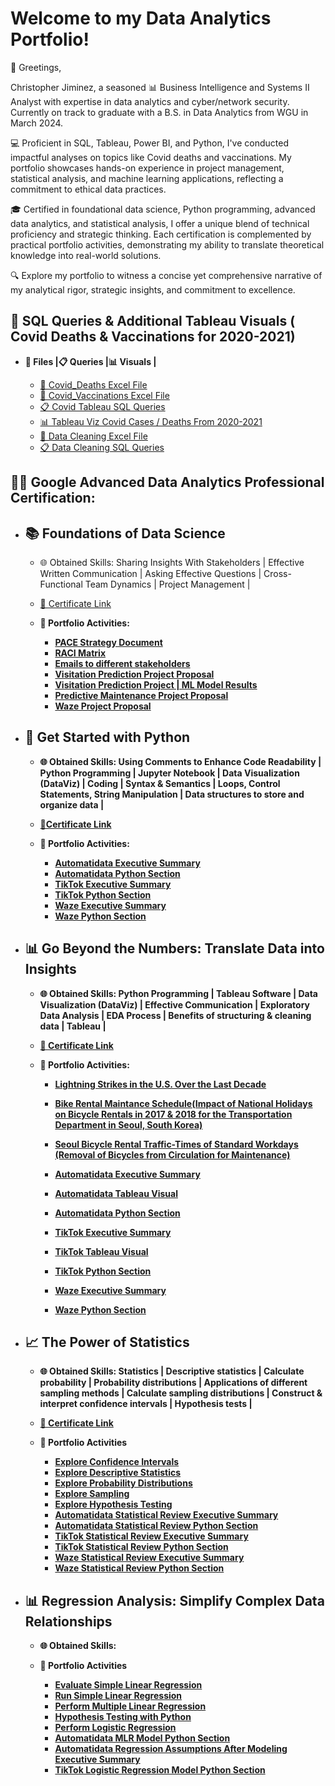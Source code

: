 <h1>Welcome to my Data Analytics Portfolio!</h1>

👋 Greetings,

Christopher Jiminez, a seasoned 📊 Business Intelligence and Systems II Analyst with expertise in data analytics and cyber/network security. Currently on track to graduate with a B.S. in Data Analytics from WGU in March 2024. 

💻 Proficient in SQL, Tableau, Power BI, and Python, I've conducted impactful analyses on topics like Covid deaths and vaccinations. My portfolio showcases hands-on experience in project management, statistical analysis, and machine learning applications, reflecting a commitment to ethical data practices.

🎓 Certified in foundational data science, Python programming, advanced data analytics, and statistical analysis, I offer a unique blend of technical proficiency and strategic thinking. Each certification is complemented by practical portfolio activities, demonstrating my ability to translate theoretical knowledge into real-world solutions.

🔍 Explore my portfolio to witness a concise yet comprehensive narrative of my analytical rigor, strategic insights, and commitment to excellence.





<h2>💾 SQL Queries & Additional Tableau Visuals ( Covid Deaths & Vaccinations for 2020-2021)</h2>
 
- <b>📂 Files |📋 Queries |📊 Visuals |</b>

  - [📂 Covid_Deaths Excel File](https://github.com/crjiminez03/DataAnalyticsPortfolio/blob/f348ec7080485e0b7759ca22f06b10b76a7473fe/Excel/Covid_Deaths.xlsx)
  - [📂 Covid_Vaccinations Excel File](https://github.com/crjiminez03/DataAnalyticsPortfolio/blob/f348ec7080485e0b7759ca22f06b10b76a7473fe/Excel/Covid_Vaccinations.xlsx)
  - [📋 Covid Tableau SQL Queries](https://github.com/crjiminez03/DataAnalyticsPortfolio/blob/f348ec7080485e0b7759ca22f06b10b76a7473fe/SQL/Tableau%20Portfolio%20Project%20SQL%20Queries.sql)
  - [📊 Tableau Viz Covid Cases / Deaths From 2020-2021](https://public.tableau.com/views/CovidDashboard2020-2021_16961137057630/Dashboard1?:language=en-US&:display_count=n&:origin=viz_share_link)
  - [📂 Data Cleaning Excel File](https://github.com/crjiminez03/DataAnalyticsPortfolio/blob/25f8861eb94eb411b7ce14f99a071ec511f72370/Excel/Nashville%20Housing%20Data%20for%20Data%20Cleaning.xlsx)
  - [📋 Data Cleaning SQL Queries](https://github.com/crjiminez03/DataAnalyticsPortfolio/blob/7378cc93f914ca631d1593b9258dcf899423f451/SQL/Nashville%20Housing%20Data%20Cleaning%20Code.sql)



<h2>👨‍💻 Google Advanced Data Analytics Professional Certification:</h2>



- <h2>📚 Foundations of Data Science</h2>

  - 🌐 Obtained Skills: Sharing Insights With Stakeholders | Effective Written Communication | Asking Effective Questions | Cross-Functional Team Dynamics | Project Management |
  - [🔗 Certificate Link](https://www.coursera.org/account/accomplishments/certificate/UA22YF728JV8)

  - <b>📄 Portfolio Activities<b/>:
    - [PACE Strategy Document](https://docs.google.com/document/d/e/2PACX-1vRHMsJQgB5iav5OHh9TWuQZUeAyS_5HdGOJI-WX-UkWIcU5XVS55C9CbJqdJSzetKCnJHD7SrfhjdXA/pub)
    - [RACI Matrix](https://docs.google.com/document/d/e/2PACX-1vSYBEjnODNEsyXYZfJP5jRzQ7Q3J_Vo5k_lCBhFpdqiKNSM3Yb03I6es94vCrc2r86bFMUvYjyPdms9/pub)
    - [Emails to different stakeholders](https://docs.google.com/document/d/e/2PACX-1vTop94Up1gbjImhDoz4kVke4bz_bkpPC1lanRMKaVsR8slEr4xC_iRF2dg2k0FgVoqP8FMSDk4kga7y/pub)
    - [Visitation Prediction Project Proposal](https://docs.google.com/presentation/d/e/2PACX-1vS_bEpt6Wp_BDohnSiV1IN9k1ctkT2M_b9JuTNfb8mD8LmOeUGmJj5sdxr9_Y_JtOs6cmdsYnIGKQ9u/pub?start=false&loop=false&delayms=3000&resourcekey=0-Qpf2fx3mq0Ie0BJUADxCKw&slide=id.g1467dd8d281_0_1)
    - [Visitation Prediction Project | ML Model Results](https://docs.google.com/presentation/d/e/2PACX-1vRPSBan7iGgibMflL2ok6TIfDKj8wi15dLDhmcDA3-N7LQhDEjYasXkaWlEruLGMu8EnMdNF1WK23rN/pub?start=false&loop=false&delayms=3000&resourcekey=0-qd_l59pV71iyoHdvUIdLSA&slide=id.g1512140ae02_0_793)
    - [Predictive Maintenance Project Proposal](https://docs.google.com/presentation/d/e/2PACX-1vTXPKmJ0ryMCk0mPPRe4R0m88vs-Q2ycwOUhFux3XhKSKCJMknMPxJBHhoxknSzHnO5QKlsjI7q0t1G/pub?start=false&loop=false&delayms=3000&slide=id.g1467dd8d281_0_1)
    - [Waze Project Proposal](https://docs.google.com/document/d/e/2PACX-1vRZ3noAKTp_dJ_KbfhxKKlGpZgKfC1es6b3hsTHTOecRppu5QVnShw8ClSP-1KCpWMHoOBp68kJviza/pub)
   



- <h2>🐍 Get Started with Python</h2>

  - 🌐 Obtained Skills: Using Comments to Enhance Code Readability | Python Programming | Jupyter Notebook | Data Visualization (DataViz) | Coding | Syntax & Semantics | Loops, Control Statements, String Manipulation | Data structures to store and organize data |
  - [🔗Certificate Link](https://www.coursera.org/account/accomplishments/certificate/KM5JJ3U5J3WV)

  - <b>📄 Portfolio Activities</b>:
    - [Automatidata Executive Summary](https://docs.google.com/presentation/d/e/2PACX-1vTss58QwWBu0PAuQbYzH13tQYh448Q-xG8HeModqjnAF6-WBQ1j6sNCt5jeq1Ed_uVKVH1Lo3LNEulQ/pub?start=false&loop=false&delayms=3000)
    - [Automatidata Python Section](https://github.com/crjiminez03/GoogleAdvancedDataAnalytics/blob/4b81e961e3279094c732b6412d6b539a48eb2ec7/Activity_Course%202%20Automatidata%20project%20lab.ipynb)
    - [TikTok Executive Summary](https://docs.google.com/presentation/d/e/2PACX-1vTZSEWVlFNReCHWGgmaxbSwvCa0tTsSEuUgCryIsHTbJS_3NFUqtPEDAhXBU4paaFBFmFdCcWd2LlYs/pub?start=false&loop=false&delayms=3000)
    - [TikTok Python Section](https://github.com/crjiminez03/GoogleAdvancedDataAnalytics/blob/40a1409f5d399aa261998c6fb971a3b0a0a373d6/Activity_Course%202%20TikTok%20project%20lab.ipynb) 
    - [Waze Executive Summary](https://docs.google.com/presentation/d/e/2PACX-1vRM9F5Yl0Bp4U4JCJw7jdAfMfJCjeb7780bXfHRSxPb5u96z-WmqgrVNpo0zfUdF3Dgt57Uk5tDTP8P/pub?start=false&loop=false&delayms=3000)
    - [Waze Python Section](https://github.com/crjiminez03/GoogleAdvancedDataAnalytics/blob/10cc952dd49b2a979d5aa1156bba60cfc914ba83/Activity_Course%202%20Waze%20project%20lab.ipynb)
     


- <h2>📊 Go Beyond the Numbers: Translate Data into Insights</h2>

  - 🌐 Obtained Skills: Python Programming | Tableau Software | Data Visualization (DataViz) | Effective Communication | Exploratory Data Analysis | EDA Process | Benefits of structuring & cleaning data | Tableau |
  - [🔗 Certificate Link](https://www.coursera.org/account/accomplishments/certificate/CQ4WEJ7SUPMH)

  - <b>📄 Portfolio Activities</b>:
    - [<b>Lightning Strikes in the U.S. Over the Last Decade</b>](https://public.tableau.com/views/Craftcompellingstories_16949761318150/Story1?:language=en-US&:display_count=n&:origin=viz_share_link)
    - [<b>Bike Rental Maintance Schedule(Impact of National Holidays on Bicycle Rentals in 2017 & 2018 for the Transportation Department in Seoul, South Korea)</b>](https://public.tableau.com/views/ActivityBuildaninteractivedashboard_16949962613530/SeoulBikeRentalsDashboard?:language=en-US&:display_count=n&:origin=viz_share_link)
    - [<b>Seoul Bicycle Rental Traffic-Times of Standard Workdays (Removal of Bicycles from Circulation for Maintenance)</b>](https://public.tableau.com/views/ActivitySeoulbicyclerentaldatasetbargraph/Dashboard1?:language=en-US&:display_count=n&:origin=viz_share_link)
     - [Automatidata Executive Summary](https://docs.google.com/presentation/d/e/2PACX-1vSco5MpMcdlnCcVdjCrhT8dDgR02y1ckcHp8o8KwjgaHHTEFLNf9_gEQ8jf5wMdrzqlTBpRUA5-iy9z/pub?start=false&loop=false&delayms=3000&resourcekey=0--8jdFr5PPeKin2XDG34m_w&slide=id.g1e3a6309cc6_3_316)
     - [Automatidata Tableau Visual](https://public.tableau.com/views/AutomatidataProject_16950788981990/Dashboard1?:language=en-US&:display_count=n&:origin=viz_share_link) 
     - [Automatidata Python Section](https://github.com/crjiminez03/GoogleAdvancedDataAnalytics/blob/7b5be1acb6a2b6db69ca7e95f329156b6580e58f/Python/Activity_Course%203%20Automatidata%20project%20lab.ipynb)

     - [TikTok Executive Summary](https://docs.google.com/presentation/d/e/2PACX-1vR5wydxLxEvnAkhYiCNQ_pKAW1T1NPiqHCaGnPP63nhy_EsDlnNRkoPAK_GRbg6RiLMUYZoz4hlA0hU/pub?start=false&loop=false&delayms=3000)
     - [TikTok Tableau Visual](https://public.tableau.com/views/TikTokProject_16950909946600/Story1?:language=en-US&:display_count=n&:origin=viz_share_link)
      - [TikTok Python Section](https://github.com/crjiminez03/GoogleAdvancedDataAnalytics/blob/6b367ddde1008e6802aeaf76deb319491714fb2b/Python/Activity_Course%203%20TikTok%20project%20lab.ipynb)
      
     - [Waze Executive Summary](https://docs.google.com/presentation/d/e/2PACX-1vQ_Uj-iZrZBSWqAmZHpxlJPM5K-pVgB70Q0Ts713ZGkwPWe8FVJ0meyohMaJPMiXtrXpTD5_cICXXYs/pub?start=false&loop=false&delayms=3000&slide=id.g1e3a6309cc6_3_316)
     - [Waze Python Section](https://github.com/crjiminez03/GoogleAdvancedDataAnalytics/blob/dcb575e3ed8ab8faff51b5fba6919a876b882209/Python/Activity_Course%203%20Waze%20project%20lab.ipynb)



- <h2>📈 The Power of Statistics</h2>
 
  - 🌐 Obtained Skills: Statistics | Descriptive statistics | Calculate probability | Probability distributions | Applications of different sampling methods | Calculate sampling distributions | Construct & interpret confidence intervals | Hypothesis tests |
  - [🔗 Certificate Link](https://www.coursera.org/account/accomplishments/certificate/RYQ6RGRMXAJ5) 
  
  - <b>📄 Portfolio Activities</b>
    
    - [Explore Confidence Intervals](https://github.com/crjiminez03/DataAnalyticsPortfolio/blob/4307662591cc71d95d048b9769dc2ba3484c13c7/Python/Explore%20confidence%20intervals.ipynb)
    - [Explore Descriptive Statistics](https://github.com/crjiminez03/DataAnalyticsPortfolio/blob/e190ee4c6ffe3ad101034b89fc7437d59b09282c/Python/Explore%20descriptive%20statistics.ipynb)
    - [Explore Probability Distributions](https://github.com/crjiminez03/DataAnalyticsPortfolio/blob/e190ee4c6ffe3ad101034b89fc7437d59b09282c/Python/Explore%20probability%20distributions.ipynb)
    - [Explore Sampling](https://github.com/crjiminez03/DataAnalyticsPortfolio/blob/e190ee4c6ffe3ad101034b89fc7437d59b09282c/Python/Explore%20sampling.ipynb)
    - [Explore Hypothesis Testing](https://github.com/crjiminez03/DataAnalyticsPortfolio/blob/469854542e915afec80df0c6de2a3bfb6a0a5516/Python/Explore%20hypothesis%20testing.ipynb)
    - [Automatidata Statistical Review Executive Summary](https://docs.google.com/presentation/d/e/2PACX-1vTIvU1vYaVLioAkRncBUn1Ldh9cEwdAtBt_9ojftTCSAF5fDIYFbMBTdEGjYvOZVCtqft0M8UT9CF2m/pub?start=false&loop=false&delayms=3000&resourcekey=0-vi1uL-CPa_zHRWa7QjM0xQ&slide=id.g1e3a6309cc6_3_329)
    - [Automatidata Statistical Review Python Section](https://github.com/crjiminez03/DataAnalyticsPortfolio/blob/1b5bf2803c884a51ddb35415b470bc0b8609b05b/Python/Automatidata%20project.ipynb)
    - [TikTok Statistical Review Executive Summary](https://docs.google.com/presentation/d/e/2PACX-1vQEb2Su0yVQTBo0q5amkkkjUmlqNdY3-cmAWguoPMcKcW50RZoHmZpA_MDAXGljlJUPDea3HFzgkksw/pub?start=false&loop=false&delayms=3000)
    - [TikTok Statistical Review Python Section](https://github.com/crjiminez03/DataAnalyticsPortfolio/blob/662c840013eba4322b5ff68ba5cffcf95babc0c4/Python/Course%204%20TikTok%20project%20lab.ipynb)
    - [Waze Statistical Review Executive Summary](https://docs.google.com/presentation/d/e/2PACX-1vTp8WwlF0v_ZnF6P9dWgN46B5Q5gKVOrZlhPkrIINa9tDuyLr3PiWNksu2oDBv9OK8vG5trwFvqIPdP/pub?start=false&loop=false&delayms=3000)
    - [Waze Statistical Review Python Section](https://github.com/crjiminez03/DataAnalyticsPortfolio/blob/edeedb5ad0f1c4c89da156ee37bc67e3a664ba70/Python/Course%204%20Waze%20project%20lab.ipynb)
   


- <h2>📊 Regression Analysis: Simplify Complex Data Relationships</h2>
 
  - 🌐 Obtained Skills:
 
  - <b>📄 Portfolio Activities</b>

    - [Evaluate Simple Linear Regression](https://github.com/crjiminez03/DataAnalyticsPortfolio/blob/54e5b9a421d38ec2542d7e30b86efd57d9607e38/Python/Evaluate%20simple%20linear%20regression.ipynb)
    - [Run Simple Linear Regression](https://github.com/crjiminez03/DataAnalyticsPortfolio/blob/2b6c4815c712a791b4b5ca57805c44bab343ae88/Python/Run%20simple%20linear%20regression.ipynb)
    - [Perform Multiple Linear Regression](https://github.com/crjiminez03/DataAnalyticsPortfolio/blob/7991de20802fcf28bea7c4ac043b51f1e14ac0d3/Python/Perform%20multiple%20linear%20regression.ipynb)
    - [Hypothesis Testing with Python](https://github.com/crjiminez03/DataAnalyticsPortfolio/blob/d272004e04027568d97cec195b51d47b5c549257/Python/Hypothesis%20testing%20with%20Python.ipynb)
    - [Perform Logistic Regression](https://github.com/crjiminez03/DataAnalyticsPortfolio/blob/11c88760a4763136e590f9c19e4c78d072b71b32/Python/Perform%20logistic%20regression.ipynb)
    - [Automatidata MLR Model Python Section](https://github.com/crjiminez03/DataAnalyticsPortfolio/blob/9aca2088f58ecf9976207778e7f29bc8a586336d/Python/Course%205%20Automatidata%20project.ipynb)
    - [Automatidata Regression Assumptions After Modeling Executive Summary](https://docs.google.com/presentation/d/e/2PACX-1vRemzxqiiJqeD9Qtl4yfuZ_jVHphsqiP2pIz_4IMB8U1L64p6eZlP5j4bWqyKf2lvcmuwuwY4PJP9Yb/pub?start=false&loop=false&delayms=3000)
    - [TikTok Logistic Regression Model Python Section](https://github.com/crjiminez03/DataAnalyticsPortfolio/blob/9c4f4ad27dfda284bf1f2afb0409e6aff17d00b7/Python/Course%205%20TikTok%20project.ipynb)
